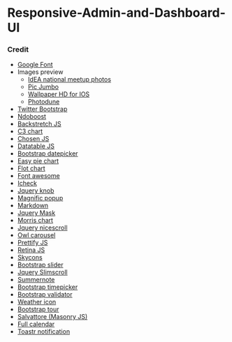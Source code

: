 # Responsive-Admin-and-Dashboard-UI

### Credit
<ul>
    <li><a href="http://fonts.googleapis.com/css?family=Lato:100,200,300,400,500,600,700">Google Font</a>
    </li>
    <li>Images preview
        <ul>
            <li><a href="http://www.flickr.com/photos/ideameetup2013">IdEA national meetup photos</a>
            </li>
            <li><a href="http://picjumbo.com/">Pic Jumbo</a>
            </li>
            <li><a href="http://girlsapp4.us/">Wallpaper HD for IOS</a>
            </li>
            <li><a href="http://photodune.net/">Photodune</a>
            </li>
        </ul>
    </li>
    <li><a href="http://getbootstrap.com/">Twitter Bootstrap</a>
    </li>
    <li><a href="http://ndoboost.com/">Ndoboost</a>
    </li>
    <li><a href="http://srobbin.com/jquery-plugins/backstretch/">Backstretch JS</a>
    </li>
    <li><a href="http://c3js.org/">C3 chart</a>
    </li>
    <li><a href="http://harvesthq.github.io/chosen/">Chosen JS</a>
    </li>
    <li><a href="https://datatables.net/">Datatable JS</a>
    </li>
    <li><a href="http://www.eyecon.ro/bootstrap-datepicker/">Bootstrap datepicker</a>
    </li>
    <li><a href="http://rendro.github.io/easy-pie-chart/">Easy pie chart</a>
    </li>
    <li><a href="http://www.flotcharts.org/">Flot chart</a>
    </li>
    <li><a href="http://fontawesome.io/">Font awesome</a>
    </li>
    <li><a href="http://fronteed.com/iCheck/">Icheck</a>
    </li>
    <li><a href="http://anthonyterrien.com/knob/">Jquery knob</a>
    </li>
    <li><a href="http://dimsemenov.com/plugins/magnific-popup/">Magnific popup</a>
    </li>
    <li><a href="http://toopay.github.io/bootstrap-markdown/">Markdown</a>
    </li>
    <li><a href="http://igorescobar.github.io/jQuery-Mask-Plugin/">Jquery Mask</a>
    </li>
    <li><a href="http://www.oesmith.co.uk/morris.js/">Morris chart</a>
    </li>
    <li><a href="http://areaaperta.com/nicescroll/">Jquery nicescroll</a>
    </li>
    <li><a href="http://owlgraphic.com/owlcarousel/">Owl carousel</a>
    </li>
    <li><a href="https://code.google.com/p/google-code-prettify/">Prettify JS</a>
    </li>
    <li><a href="http://imulus.github.io/retinajs/">Retina JS</a>
    </li>
    <li><a href="http://darkskyapp.github.io/skycons/">Skycons</a>
    </li>
    <li><a href="http://www.eyecon.ro/bootstrap-slider/">Bootstrap slider</a>
    </li>
    <li><a href="http://rocha.la/jQuery-slimScroll">Jquery Slimscroll</a>
    </li>
    <li><a href="https://github.com/HackerWins/summernote">Summernote</a>
    </li>
    <li><a href="http://jdewit.github.io/bootstrap-timepicker/">Bootstrap timepicker</a>
    </li>
    <li><a href="https://github.com/nghuuphuoc/bootstrapvalidator">Bootstrap validator</a>
    </li>
    <li><a href="http://erikflowers.github.io/weather-icons/">Weather icon</a>
    </li>
    <li><a href="http://bootstraptour.com/">Bootstrap tour</a>
    </li>
    <li><a href="http://salvattore.com/">Salvattore (Masonry JS)</a>
    </li>
    <li><a href="http://arshaw.com/fullcalendar/">Full calendar</a>
    </li>
    <li><a href="https://github.com/CodeSeven/toastr">Toastr notification</a>
    </li>
</ul>
